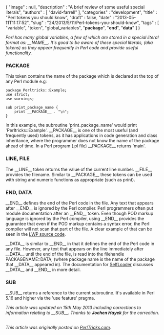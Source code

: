 {
   "image" : null,
   "description" : "A brief review of some useful special literals",
   "authors" : [
      "david-farrell"
   ],
   "categories" : "development",
   "title" : "Perl tokens you should know",
   "draft" : false,
   "date" : "2013-05-11T11:17:52",
   "slug" : "24/2013/5/11/Perl-tokens-you-should-know",
   "tags" : [
      "variable",
      "token",
      "global_variables",
      "__package__",
      "__end__",
      "__data__"
   ]
}


*Perl has many global variables, a few of which are stored in a special literal format as: \_\_NAME\_\_. It's good to be aware of these special literals, (aka tokens) as they appear frequently in Perl code and provide useful functionality.*

### PACKAGE

This token contains the name of the package which is declared at the top of any Perl module e.g:

``` prettyprint
package Perltricks::Example;
use strict;
use warnings;

sub print_package_name {
    print __PACKAGE__ . "\n";
}
```

In this example, the subroutine 'print\_package\_name' would print 'Perltricks::Example'. \_\_PACKAGE\_\_ is one of the most useful (and frequently used) tokens, as it has applications in code generation and class inheritance, where the programmer does not know the name of the package ahead of time. In a Perl program (.pl file) \_\_PACKAGE\_\_ returns 'main'.

### LINE, FILE

The \_\_LINE\_\_ token returns the value of the current line number. \_\_FILE\_\_ provides the filename. Similar to \_\_PACKAGE\_\_ these tokens can be used with string and numeric functions as appropriate (such as print).

### END, DATA

\_\_END\_\_ defines the end of the Perl code in the file. Any text that appears after \_\_END\_\_ is ignored by the Perl compiler. Perl programmers often put module documentation after an \_\_END\_\_ token. Even though POD markup language is ignored by the Perl compiler, using \_\_END\_\_ provides the guarantee that even if the POD markup contains a syntax error, the Perl compiler will not scan that part of the file. A clear example of that can be seen in the [LWP source code](https://metacpan.org/source/GAAS/libwww-perl-6.05/lib/LWP.pm).

\_\_DATA\_\_ is similar to \_\_END\_\_ in that it defines the end of the Perl code in any file. However, any text that appears on the line immediately after \_\_DATA\_\_ until the end of the file, is read into the filehandle PACKAGENAME::DATA, (where package name is the name of the package that \_\_DATA\_\_ appeared in). The documentation for [SelfLoader](http://perldoc.perl.org/SelfLoader.html) discusses \_\_DATA\_\_ and \_\_END\_\_ in more detail.

### SUB

\_\_SUB\_\_ returns a reference to the current subroutine. It's available in Perl 5.16 and higher via the 'use feature' pragma.

*This article was updated on 15th May 2013 including corrections to information relating to \_\_SUB\_\_. Thanks to **Jochen Hayek** for the correction.*

\
*This article was originally posted on [PerlTricks.com](http://perltricks.com).*
